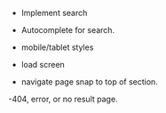 

- Implement search

- Autocomplete for search.

- mobile/tablet styles

- load screen

- navigate page snap to top of section.

-404, error, or no result page.

